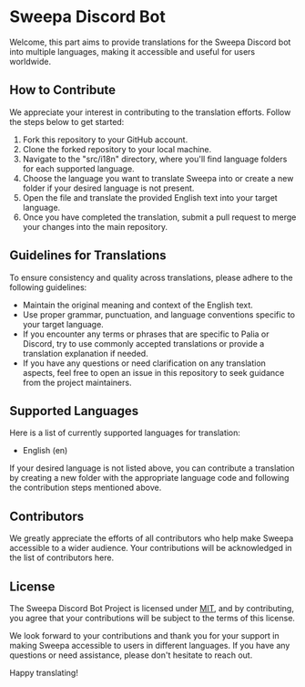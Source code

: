 # Sweepa Discord Bot

Welcome, this part aims to provide translations for the Sweepa Discord bot into multiple languages, making it accessible and useful for users worldwide.

## How to Contribute

We appreciate your interest in contributing to the translation efforts. Follow the steps below to get started:

1. Fork this repository to your GitHub account.
2. Clone the forked repository to your local machine.
3. Navigate to the "src/i18n" directory, where you'll find language folders for each supported language.
4. Choose the language you want to translate Sweepa into or create a new folder if your desired language is not present.
5. Open the file and translate the provided English text into your target language.
6. Once you have completed the translation, submit a pull request to merge your changes into the main repository.

## Guidelines for Translations

To ensure consistency and quality across translations, please adhere to the following guidelines:

- Maintain the original meaning and context of the English text.
- Use proper grammar, punctuation, and language conventions specific to your target language.
- If you encounter any terms or phrases that are specific to Palia or Discord, try to use commonly accepted translations or provide a translation explanation if needed.
- If you have any questions or need clarification on any translation aspects, feel free to open an issue in this repository to seek guidance from the project maintainers.

## Supported Languages

Here is a list of currently supported languages for translation:

- English (en)

If your desired language is not listed above, you can contribute a translation by creating a new folder with the appropriate language code and following the contribution steps mentioned above.

## Contributors

We greatly appreciate the efforts of all contributors who help make Sweepa accessible to a wider audience. Your contributions will be acknowledged in the list of contributors here.

## License

The Sweepa Discord Bot Project is licensed under [MIT](../LICENSE), and by contributing, you agree that your contributions will be subject to the terms of this license.

We look forward to your contributions and thank you for your support in making Sweepa accessible to users in different languages. If you have any questions or need assistance, please don't hesitate to reach out.

Happy translating!
